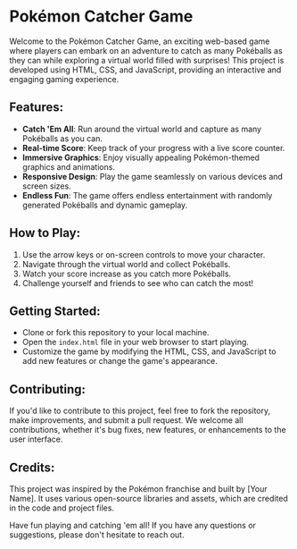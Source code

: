 
# Pokémon Catcher Game

Welcome to the Pokémon Catcher Game, an exciting web-based game where players can embark on an adventure to catch as many Pokéballs as they can while exploring a virtual world filled with surprises! This project is developed using HTML, CSS, and JavaScript, providing an interactive and engaging gaming experience.

## Features:
- **Catch 'Em All**: Run around the virtual world and capture as many Pokéballs as you can.
- **Real-time Score**: Keep track of your progress with a live score counter.
- **Immersive Graphics**: Enjoy visually appealing Pokémon-themed graphics and animations.
- **Responsive Design**: Play the game seamlessly on various devices and screen sizes.
- **Endless Fun**: The game offers endless entertainment with randomly generated Pokéballs and dynamic gameplay.

## How to Play:
1. Use the arrow keys or on-screen controls to move your character.
2. Navigate through the virtual world and collect Pokéballs.
3. Watch your score increase as you catch more Pokéballs.
4. Challenge yourself and friends to see who can catch the most!

## Getting Started:
- Clone or fork this repository to your local machine.
- Open the `index.html` file in your web browser to start playing.
- Customize the game by modifying the HTML, CSS, and JavaScript to add new features or change the game's appearance.

## Contributing:
If you'd like to contribute to this project, feel free to fork the repository, make improvements, and submit a pull request. We welcome all contributions, whether it's bug fixes, new features, or enhancements to the user interface.

## Credits:
This project was inspired by the Pokémon franchise and built by [Your Name]. It uses various open-source libraries and assets, which are credited in the code and project files.

Have fun playing and catching 'em all! If you have any questions or suggestions, please don't hesitate to reach out.
